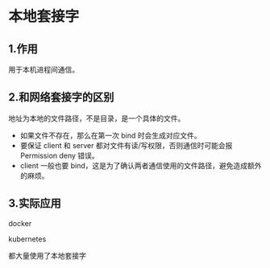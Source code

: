 # 本地套接字
## 1.作用
用于本机进程间通信。

## 2.和网络套接字的区别
地址为本地的文件路径，不是目录，是一个具体的文件。
* 如果文件不存在，那么在第一次 bind 时会生成对应文件。
* 要保证 client 和 server 都对文件有读/写权限，否则通信时可能会报 Permission deny 错误。
* client 一般也要 bind，这是为了确认两者通信使用的文件路径，避免造成额外的麻烦。

## 3.实际应用
docker

kubernetes

都大量使用了本地套接字
